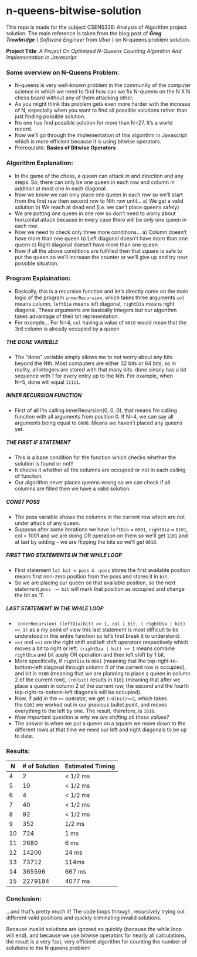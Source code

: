 # n-queens-bitwise-solution
This repo is made for the subject CSEN5336: Analysis of Algorithm project solution. The main reference is taken from the blog post of ***Greg Trowbridge***  ( *Software Engineer* from *Uber* ) on N-queens problem solution.

**Project Title**: *A Project On Optimized N-Queens Counting Algorithm And Implementation In Javascript*


### Some overview on N-Queens Problem:
- N-queens is very well-known problem in the community of the computer science in which we need to find how can we fix N-queens on the N X N chess board without any of them attacking other.
- As you might think this problem gets even more harder with the increase of N, especially when you want to find all possible solutions rather than just finding possible solution.
- No one has find possible solution for more than N=27. It’s a world record.
- Now we’ll go through the implementation of this algorithm in Javascript which is more efficient because it is using bitwise operators.
- Prerequisite: **Basics of Bitwise Operators**

### Algorithm Explanation:
- In the game of the chess, a queen can attack in and direction and any steps. So, there can only be one queen in each row and column in addition at most one in each diagonal.
- Now we know we can only place one queen in each row so we’ll start from the first raw then second row to Nth row until...
a)	We get a valid solution
b)	We reach at dead end (i.e. we can’t place queens safely)
- We are putting one queen in one row so don’t need to worry about horizontal attack because in every case there will be only one queen in each row.
- Now we need to check only three more conditions…
a) Column doesn’t have more than one queen
b) Left diagonal doesn’t have more than one queen
c) Right diagonal doesn’t have more than one queen
- Now if all the above conditions are fulfilled then that square is safe to put the queen so we’ll increase the counter or we’ll give up and try next possible situation.

### Program Explaination:
- Basically, this is a recursive function and let’s directly come on the main logic of the program `innerRecursion`, which takes three arguments `col` means column, `leftDia` means left diagonal, `rightDia` means right diagonal. These arguments are basically integers but our algorithm takes advantage of their bit representation.
- For example…
For N=4, `col` having a value of `0010` would mean that the 3rd column is already occupied by a queen

#####  **THE DONE VARIEBLE**
 - The "done" variable simply allows me to not worry about any bits beyond the Nth. Most computers are either 32 bits or 64 bits, so in reality, all integers are stored with that many bits. done simply has a bit sequence with 1 for every entry up to the Nth. For example, when N=5, done will equal `11111`.

#####  **INNER RECURSION FUNCTION**
 - First of all I’m calling innerRecursion(0, 0, 0), that means I’m calling function with all arguments from position 0. If N=4, we can say all arguments being equal to `0000`. Means we haven’t placed any queens yet.

#####  **THE FIRST IF STATEMENT**
 - This is a base condition for the function which checks whether the solution is found or not!!
 - It checks it whether all the columns are occupied or not in each calling of function.
 - Our algorithm never places queens wrong so we can check if all columns are filled then we have a valid solution.
 
#####  **CONST POSS**
 - The poss variable shows the columns in the current row which are not under attack of any queen.
 - Suppose after some iterations we have `leftDia` = `0001`, `rightDia` = `0101`, col = 1001 and we are doing OR operation on them so we’ll get `1101` and at last by adding `~` we are flipping the bits so we’ll get `0010`.

#####  **FIRST TWO STATEMENTS IN THE WHILE LOOP**
 - First statement `let bit = poss & -poss` stores the first available position means first non-zero position from the poss and stores it in `bit`.
 - So we are placing our queen on that available position, so the next statement `poss -= bit` will mark that position as occupied and change the bit as ‘1’.

#####  **LAST STATEMENT IN THE WHILE LOOP**
 - ` innerRecursion( (leftDia|bit) >> 1, col | bit, ( rightDia | bit) << 1)` as a my point of view this last statement is most difficult to be understood in this entire function so let’s first break it to understand.
 - `>>1` and `<<1` are the right shift and left shift operators respectively which moves a bit to right or left. `(rightDia | bit) >> 1` means combine `rightDia` and bit apply OR operation and then left shift by 1 bit.
 - More specifically, if `rightDia` is `0001` (meaning that the top-right-to-bottom-left diagonal through column 4 of the current row is occupied), and bit is `0100` (meaning that we are planning to place a queen in column 2 of the current row), `(rd|bit)` results in `0101` (meaning that after we place a queen in column 2 of the current row, the second and the fourth top-right-to-bottom-left diagonals will be occupied).
 - Now, if add in the `<<` operator, we get `(rd|bit)<<1`, which takes the `0101` we worked out in our previous bullet point, and moves everything to the left by one. The result, therefore, is `1010`.
 - *Now important question is why we are shifting all these values?*
 - The answer is when we put a queen on a square we move down to the different rows at that time we need our left and right diagonals to be up to date.

### Results:
| N  | # of Solution  | Estimated Timing  |
| ------------ | ------------ | ------------ |
| 4  | 2  | < 1/2 ms  |
| 5  |  10 | < 1/2 ms  |
| 6  | 4  |  < 1/2 ms |
| 7 |  40 | < 1/2 ms  |
| 8|   92|  < 1/2 ms |
| 9| 352  | 1/2 ms  |
| 10|724   | 1 ms  |
| 11|2680   |  6 ms |
| 12|14200   | 24 ms  |
| 13|73712   |  114ms |
| 14|365596   |  667 ms |
| 15| 2279184  | 4077 ms  |

### Conclusion:
...and that's pretty much it! The code loops through, recursively trying out different valid positions and quickly eliminating invalid solutions.

Because invalid solutions are ignored so quickly (because the while loop will end), and because we use bitwise operators for nearly all calculations, the result is a very fast, very efficient algorithm for counting the number of solutions to the N queens problem!
